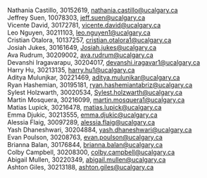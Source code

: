 Nathania Castillo, 30152619, nathania.castillo@ucalgary.ca \
Jeffrey Suen, 10078303, jeff.suen@ucalgary.ca \
Vicente David, 30172781, vicente.david@ucalgary.ca \
Leo Nguyen, 30211103, leo.nguyen1@ucalgary.ca \
Cristian Otalora, 10137257, cristian.otalora1@ucalgary.ca \
Josiah Jukes, 30161649, Josiah.jukes@ucalgary.ca \
Ava Rudrum, 30209002, ava.rudrum@ucalgary.ca \
Devanshi Iragavarapu, 30204017, devanshi.iragavar1@ucalgary.ca \
Harry Hu, 30213135, harry.hu1@ucalgary.ca \
Aditya Mulunjkar, 30221469, aditya.mulunjkar@ucalgary.ca \
Ryan Hashemian, 30195181, ryan.hashemiantabriz@ucalgary.ca \
Sylest Holzwarth, 30020534, Sylest.holzwarth@ucalgary.ca \
Martin Mosquera, 30216099, martin.mosquera1@ucalgary.ca \
Matias Lupick, 30216478, matias.lupick@ucalgary.ca \
Emma Djukic, 30213555, emma.djukic@ucalgary.ca \
Alessia Flaig, 30097289, alessia.flaig@ucalgary.ca \
Yash Dhaneshwari, 30204884, yash.dhaneshwari@ucalgary.ca \
Evan Poulson, 30208763, evan.poulson@ucalgary.ca \
Brianna Balan, 30176844, brianna.balan@ucalgary.ca \
Colby Campbell, 30208300, colby.campbell@ucalgary.ca \
Abigail Mullen, 30220349, abigail.mullen@ucalgary.ca \
Ashton Giles, 30213188, ashton.giles@ucalgary.ca 